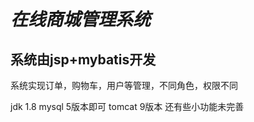 *在线商城管理系统*
=======
系统由jsp+mybatis开发
-------
系统实现订单，购物车，用户等管理，不同角色，权限不同

jdk 1.8
mysql 5版本即可
tomcat 9版本
还有些小功能未完善
